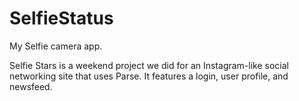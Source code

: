 # SelfieStatus
My Selfie camera app.

Selfie Stars is a weekend project we did for an Instagram-like social networking site that uses Parse.  It features a login, user profile, and newsfeed.
